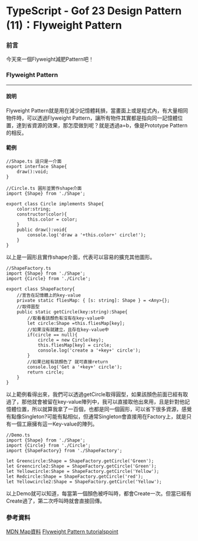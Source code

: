 # TypeScript - Gof 23 Design Pattern (11)：Flyweight Pattern
### 前言
今天來一個Flyweight減肥Pattern吧！

### Flyweight Pattern
---
#### 說明
Flyweight Pattern就是用在減少記憶體耗損，當畫面上或是程式內，有大量相同物件時，可以透過Flyweight Pattern，讓所有物件其實都是指向同一記憶體位置，達到省資源的效果，那怎麼做到呢？就是透過a=b，像是Prototype Pattern的相反。

#### 範例
```
//Shape.ts 這只是一介面
export interface Shape{
    draw():void;
}

//Circle.ts 圓形並實作shape介面
import {Shape} from './Shape';

export class Circle implements Shape{
    color:string;
    constructor(color){
        this.color = color;
    }
    public draw():void{
        console.log('draw a '+this.color+' circle!');
    }
}
```
以上是一圓形且實作shape介面，代表可以容易的擴充其他圖形。

```
//ShapeFactory.ts
import {Shape} from './Shape';
import {Circle} from './Circle';

export class ShapeFactory{
    //宣告在記憶體上的key-value 
    private static fliesMap: { [s: string]: Shape } = <Any>{};
    //取得圖型
    public static getCircle(key:string):Shape{
        //取看看該顏色有沒有在key-value中
        let circle:Shape =this.fliesMap[key];
        //如果沒有就建立，且存在key-value中
        if(circle == null){
            circle = new Circle(key);
            this.fliesMap[key] = circle;
            console.log('create a '+key+' circle');
        }
        //如果已經有該顏色了 就可直接return
        console.log('Get a '+key+' circle');
        return circle;
    }
}
```
以上範例看得出來，我們可以透過getCircle取得圓型，如果該顏色前面已經有取過了，那他就會被留在key-value陣列中，我可以直接取他出來用，且是針對他記憶體位置，所以就算我拿了一百個，也都是同一個圓形，可以省下很多資源，感覺有點像Singleton?可能有點相似，但通常Singleton會直接用在Factory上，就是只有一個工廠擁有這一Key-value的陣列。
```
//Demo.ts
import {Shape} from './Shape';
import {Circle} from './Circle';
import {ShapeFactory} from './ShapeFactory';

let Greencircle:Shape = ShapeFactory.getCircle('Green');
let Greencircle2:Shape = ShapeFactory.getCircle('Green');
let Yellowcircle:Shape = ShapeFactory.getCircle('Yellow');
let Redcircle:Shape = ShapeFactory.getCircle('red');
let Yellowcircle2:Shape = ShapeFactory.getCircle('Yellow');
```
以上Demo就可以知道，每當第一個顏色被呼叫時，都會Create一次。但當已經有Create過了，第二次呼叫時就會直接回傳。

### 參考資料
[MDN Map資料](https://developer.mozilla.org/en-US/docs/Web/JavaScript/Reference/Global_Objects/Map/set)
[Flyweight Pattern tutorialspoint](https://www.tutorialspoint.com/design_pattern/flyweight_pattern.htm)